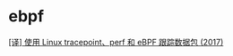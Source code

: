 # ebpf

[[译] 使用 Linux tracepoint、perf 和 eBPF 跟踪数据包 (2017)](https://arthurchiao.art/blog/trace-packet-with-tracepoint-perf-ebpf-zh/)